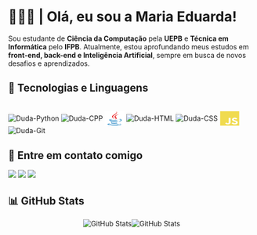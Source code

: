 # 👩🏻‍💻 | Olá, eu sou a Maria Eduarda!  

Sou estudante de **Ciência da Computação** pela **UEPB** e **Técnica em Informática** pelo **IFPB**. Atualmente, estou aprofundando meus estudos em **front-end, back-end e Inteligência Artificial**, sempre em busca de novos desafios e aprendizados.  

## 🚀 Tecnologias e Linguagens  
<div style="display: inline_block"><br>
  <img align="center" alt="Duda-Python" height="30" width="40" src="https://cdn.jsdelivr.net/gh/devicons/devicon/icons/python/python-original.svg">
  <img align="center" alt="Duda-CPP" height="30" width="40" src="https://cdn.jsdelivr.net/gh/devicons/devicon/icons/cplusplus/cplusplus-original.svg">
  <img align="center" alt="Duda-Java" height="30" width="40" src="https://raw.githubusercontent.com/devicons/devicon/master/icons/java/java-original.svg">
  <img align="center" alt="Duda-HTML" height="30" width="40" src="https://cdn.jsdelivr.net/gh/devicons/devicon/icons/html5/html5-original.svg">
  <img align="center" alt="Duda-CSS" height="30" width="40" src="https://cdn.jsdelivr.net/gh/devicons/devicon/icons/css3/css3-original.svg">
  <img align="center" alt="Duda-JS" height="30" width="40" src="https://raw.githubusercontent.com/devicons/devicon/master/icons/javascript/javascript-plain.svg">
  <img align="center" alt="Duda-Git" height="30" width="40" src="https://cdn.jsdelivr.net/gh/devicons/devicon/icons/git/git-original.svg">
</div>  

##

## 📩 Entre em contato comigo  
<div> 
  <a href="https://instagram.com/eduardanbg_?utm_source=qr&igshid=NGExMmI2YTkyZg%3D%3D" target="_blank"><img src="https://img.shields.io/badge/-Instagram-%23E4405F?style=for-the-badge&logo=instagram&logoColor=white"></a>  
  <a href="mailto:eduardanbg2005@gmail.com"><img src="https://img.shields.io/badge/-Gmail-%23333?style=for-the-badge&logo=gmail&logoColor=white"></a>  
  <a href="https://www.linkedin.com/in/maria-eduarda-da-n%C3%B3brega-15a04728a/" target="_blank"><img src="https://img.shields.io/badge/-LinkedIn-%230077B5?style=for-the-badge&logo=linkedin&logoColor=white"></a>  
</div>  

##

## 📊 GitHub Stats  
<div align="center" style="display: flex; justify-content: center; flex-wrap: wrap;">
    <img 
        src="https://github-readme-stats.vercel.app/api?username=eduardanb&show_icons=true&theme=radical&include_all_commits=true&locale=pt-br" 
        height="180" 
        alt="GitHub Stats" 
    />
    <img 
        src="https://github-readme-stats.vercel.app/api/top-langs/?username=eduardanb&theme=radical&layout=compact&custom_title=Tecnologias&langs_count=9" 
        height="180" 
        alt="GitHub Stats" 
    />
</div>
